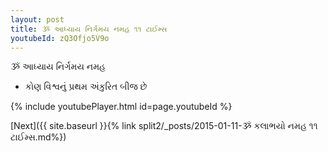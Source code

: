 ```yaml
---
layout: post
title: ૐ આધ્યાય નિર્ગમય નમહ ૧૧ ટાઈમ્સ
youtubeId: zQ3Ofjo5V9o
---
```

 
 
 ૐ આધ્યાય નિર્ગમય નમહ  
 
 -  કોણ વિશ્વનું પ્રથમ અંકુરિત બીજ છે 
 
  
 
  
 
 
 
 
 
 


{% include youtubePlayer.html id=page.youtubeId %}
 
[Next]({{ site.baseurl }}{% link  split2/_posts/2015-01-11-ૐ કલાભયો નમહ ૧૧ ટાઈમ્સ.md%})
 
